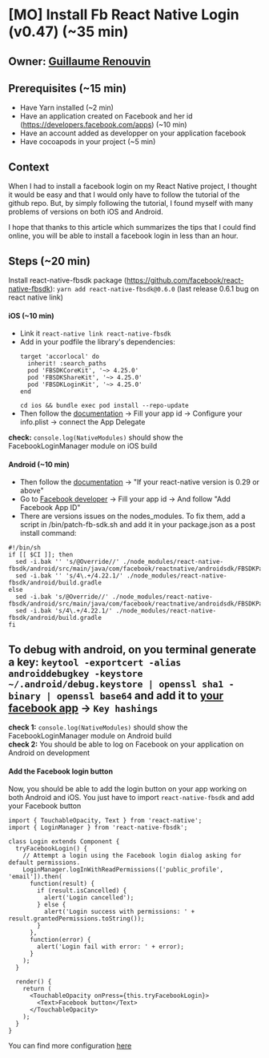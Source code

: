 # [MO] Install Fb React Native Login (v0.47) (~35 min)

## Owner: [Guillaume Renouvin](http://github.com/GuillaumeRenouvin/)

## Prerequisites (~15 min)
* Have Yarn installed (~2 min)
* Have an application created on Facebook and her id (https://developers.facebook.com/apps) (~10 min)
* Have an account added as developper on your application facebook
* Have cocoapods in your project (~5 min)

## Context
When I had to install a facebook login on my React Native project, I thought it would be easy and that I would only have to follow the tutorial of the github repo. But, by simply following the tutorial, I found myself with many problems of versions on both iOS and Android.

I hope that thanks to this article which summarizes the tips that I could find online, you will be able to install a facebook login in less than an hour.

## Steps (~20 min)
Install react-native-fbsdk package (https://github.com/facebook/react-native-fbsdk): `yarn add react-native-fbsdk@0.6.0` (last release 0.6.1 bug on react native link)

#### iOS (~10 min)
* Link it `react-native link react-native-fbsdk`
* Add in your podfile the library's dependencies:
     ```
     target 'accorlocal' do
       inherit! :search_paths
       pod 'FBSDKCoreKit', '~> 4.25.0'
       pod 'FBSDKShareKit', '~> 4.25.0'
       pod 'FBSDKLoginKit', '~> 4.25.0'
     end
     ```
     `cd ios && bundle exec pod install --repo-update`
* Then follow the [documentation](https://developers.facebook.com/quickstarts/?platform=ios) -> Fill your app id -> Configure your info.plist -> connect the App Delegate  

**check:** `console.log(NativeModules)` should show the FacebookLoginManager module on iOS build

#### Android (~10 min)
* Then follow the [documentation](https://github.com/facebook/react-native-fbsdk#31-android-project) -> "If your react-native version is 0.29 or above"
* Go to [Facebook developer](https://developers.facebook.com/quickstarts/?platform=android) -> Fill your app id -> And follow "Add Facebook App ID"
* There are versions issues on the nodes_modules. To fix them, add a script in /bin/patch-fb-sdk.sh and add it in your package.json as a post install command:
```
#!/bin/sh
if [[ $CI ]]; then
  sed -i.bak '' 's/@Override//' ./node_modules/react-native-fbsdk/android/src/main/java/com/facebook/reactnative/androidsdk/FBSDKPackage.java
  sed -i.bak '' 's/4\.+/4.22.1/' ./node_modules/react-native-fbsdk/android/build.gradle
else
  sed -i.bak 's/@Override//' ./node_modules/react-native-fbsdk/android/src/main/java/com/facebook/reactnative/androidsdk/FBSDKPackage.java
  sed -i.bak 's/4\.+/4.22.1/' ./node_modules/react-native-fbsdk/android/build.gradle
fi
```
To debug with android, on you terminal generate a key: `keytool -exportcert -alias androiddebugkey -keystore ~/.android/debug.keystore | openssl sha1 -binary | openssl base64` and add it to  [your facebook app](https://developers.facebook.com/apps/1806939376263478/settings/) -> `Key hashings`
-
**check 1:** `console.log(NativeModules)` should show the FacebookLoginManager module on Android build  
**check 2:** You should be able to log on Facebook on your application on Android on development

#### Add the Facebook login button
Now, you should be able to add the login button on your app working on both Android and iOS. You just have to import `react-native-fbsdk` and add your Facebook button
```
import { TouchableOpacity, Text } from 'react-native';
import { LoginManager } from 'react-native-fbsdk';

class Login extends Component {
  tryFacebookLogin() {
    // Attempt a login using the Facebook login dialog asking for default permissions.
    LoginManager.logInWithReadPermissions(['public_profile', 'email']).then(
      function(result) {
        if (result.isCancelled) {
          alert('Login cancelled');
        } else {
          alert('Login success with permissions: ' + result.grantedPermissions.toString());
        }
      },
      function(error) {
        alert('Login fail with error: ' + error);
      }
    );
  }

  render() {
    return (
      <TouchableOpacity onPress={this.tryFacebookLogin}>
        <Text>Facebook button</Text>
      </TouchableOpacity>
    );
  }
}
```

You can find more configuration [here](https://github.com/facebook/react-native-fbsdk#login)

